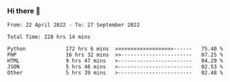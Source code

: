### Hi there 👋

<!--START_SECTION:waka-->

```text
From: 22 April 2022 - To: 27 September 2022

Total Time: 228 hrs 14 mins

Python             172 hrs 6 mins  >>>>>>>>>>>>>>>>>>>------   75.40 %
PHP                16 hrs 32 mins  >>-----------------------   07.25 %
HTML               9 hrs 47 mins   >------------------------   04.29 %
JSON               5 hrs 46 mins   >------------------------   02.53 %
Other              5 hrs 39 mins   >------------------------   02.48 %
```

<!--END_SECTION:waka-->

<!--
**umarfarouk98/umarfarouk98** is a ✨ _special_ ✨ repository because its `README.md` (this file) appears on your GitHub profile.

Here are some ideas to get you started:

- 🔭 I’m currently working on ...
- 🌱 I’m currently learning ...
- 👯 I’m looking to collaborate on ...
- 🤔 I’m looking for help with ...
- 💬 Ask me about ...
- 📫 How to reach me: ...
- 😄 Pronouns: ...
- ⚡ Fun fact: ...
-->
